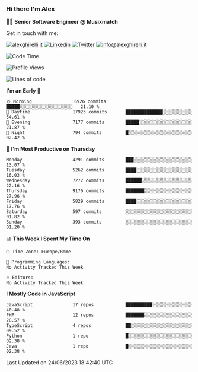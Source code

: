 ### Hi there I'm Alex

👨‍💻 __Senior Software Engineer @ Musixmatch__

Get in touch with me:

[![alexghirelli.it](https://img.shields.io/static/v1?label=alexghirelli.it&message=%20&color=red&logo=&style=flat-square&logoColor=white)](https://www.alexghirelli.it/)
[![Linkedin](https://img.shields.io/static/v1?label=Linkedin&message=%20&color=blue&logo=Linkedin&style=flat-square&logoColor=white)](https://linkedin.com/in/alexghirelli)
[![Twitter](https://img.shields.io/static/v1?label=Twitter&message=%20&color=blue&logo=Twitter&style=flat-square&logoColor=white)](https://twitter.com/alexGhirelli)
[![info@alexghirelli.it](https://img.shields.io/static/v1?label=info@alexghirelli.it&message=%20&color=red&logo=gmail&style=flat-square&logoColor=white)](mailto:info@alexghirelli.it)

<!--START_SECTION:waka-->
![Code Time](http://img.shields.io/badge/Code%20Time-7%2C466%20hrs%2056%20mins-blue)

![Profile Views](http://img.shields.io/badge/Profile%20Views-0-blue)

![Lines of code](https://img.shields.io/badge/From%20Hello%20World%20I%27ve%20Written-55.4%20million%20lines%20of%20code-blue)

**I'm an Early 🐤** 

```text
🌞 Morning                6926 commits        █████░░░░░░░░░░░░░░░░░░░░   21.10 % 
🌆 Daytime                17923 commits       ██████████████░░░░░░░░░░░   54.61 % 
🌃 Evening                7177 commits        █████░░░░░░░░░░░░░░░░░░░░   21.87 % 
🌙 Night                  794 commits         █░░░░░░░░░░░░░░░░░░░░░░░░   02.42 % 
```
📅 **I'm Most Productive on Thursday** 

```text
Monday                   4291 commits        ███░░░░░░░░░░░░░░░░░░░░░░   13.07 % 
Tuesday                  5262 commits        ████░░░░░░░░░░░░░░░░░░░░░   16.03 % 
Wednesday                7272 commits        ██████░░░░░░░░░░░░░░░░░░░   22.16 % 
Thursday                 9176 commits        ███████░░░░░░░░░░░░░░░░░░   27.96 % 
Friday                   5829 commits        ████░░░░░░░░░░░░░░░░░░░░░   17.76 % 
Saturday                 597 commits         ░░░░░░░░░░░░░░░░░░░░░░░░░   01.82 % 
Sunday                   393 commits         ░░░░░░░░░░░░░░░░░░░░░░░░░   01.20 % 
```


📊 **This Week I Spent My Time On** 

```text
🕑︎ Time Zone: Europe/Rome

💬 Programming Languages: 
No Activity Tracked This Week

🔥 Editors: 
No Activity Tracked This Week
```

**I Mostly Code in JavaScript** 

```text
JavaScript               17 repos            ██████████░░░░░░░░░░░░░░░   40.48 % 
PHP                      12 repos            ███████░░░░░░░░░░░░░░░░░░   28.57 % 
TypeScript               4 repos             ██░░░░░░░░░░░░░░░░░░░░░░░   09.52 % 
Python                   1 repo              █░░░░░░░░░░░░░░░░░░░░░░░░   02.38 % 
Java                     1 repo              █░░░░░░░░░░░░░░░░░░░░░░░░   02.38 % 
```




 Last Updated on 24/06/2023 18:42:40 UTC
<!--END_SECTION:waka-->
